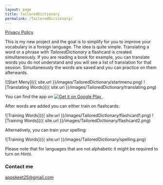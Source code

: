```yaml
---
layout: page
title: TailoredDictionary
permalink: /TailoredDictionary/
---
```


[Privacy Policy](https://github.com/skeet25/skeet25.github.io/tree/master/PrivacyPolicy/privacypolicy.md)

This is my new project and the goal is to simplify for you to improve your vocabulary in a foreign language. The idea is quite simple. Translating a word or a phrase with *TailoredDictionary* a flashcard is created simultaneously. If you are reading a book for example, you can translate words you do not understand and you will see a list of translation for that session. Simultaneously the words are saved and you can practice on them afterwards. 

![Start Meny]({{ site.url }}/images/TailoredDictionary/startmenu.png)
![Translating Words]({{ site.url }}/images/TailoredDictionary/translating.png)

You can find the app on <a href="https://play.google.com/store/apps/details?id=com.erikbylow.tailoreddictfire">
  <img alt="Get it on Google Play"
       src="https://developer.android.com/images/brand/en_generic_rgb_wo_45.png" />
</a>.


After words are added you can either train on flashcards:

![Training Words]({{ site.url }}/images/TailoredDictionary/flashcard1.png)
![Training Words]({{ site.url }}/images/TailoredDictionary/flashcard2.png)

Alternatively, you can train your spelling:

![Training Words]({{ site.url }}/images/TailoredDictionary/spelling.png)

Please note that for languages that are not alphabetic it might be required to turn on *Hints*.


### Contact me

[appskeet25@gmail.com](mailto:appskeet25@gmail.com)